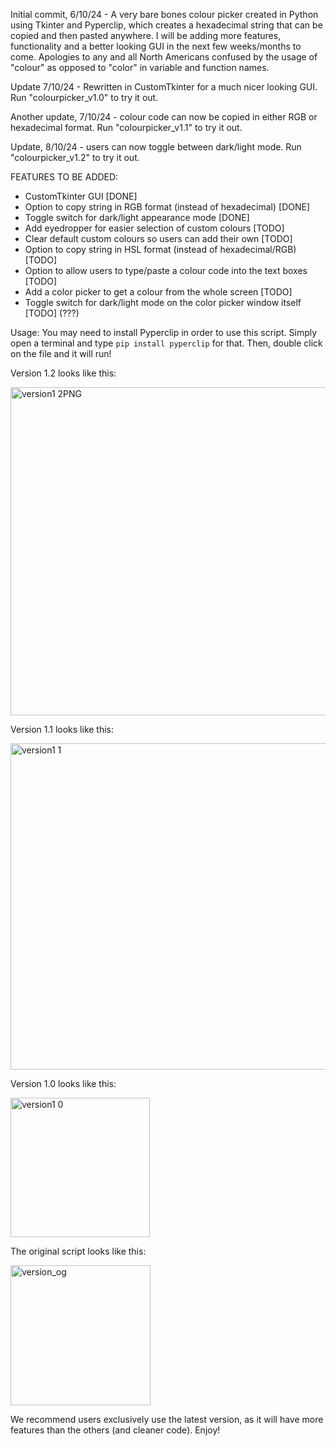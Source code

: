 Initial commit, 6/10/24 - A very bare bones colour picker created in Python using Tkinter and Pyperclip, which creates a hexadecimal string that can be copied and then pasted anywhere. I will be adding more features, functionality and a better looking GUI in the next few weeks/months to come. Apologies to any and all North Americans confused by the usage of "colour" as opposed to "color" in variable and function names. 

Update 7/10/24 - Rewritten in CustomTkinter for a much nicer looking GUI. Run "colourpicker_v1.0" to try it out. 

Another update, 7/10/24 - colour code can now be copied in either RGB or hexadecimal format. Run "colourpicker_v1.1" to try it out.

Update, 8/10/24 - users can now toggle between dark/light mode. Run "colourpicker_v1.2" to try it out.

FEATURES TO BE ADDED:
- CustomTkinter GUI [DONE]
- Option to copy string in RGB format (instead of hexadecimal) [DONE]
- Toggle switch for dark/light appearance mode [DONE]
- Add eyedropper for easier selection of custom colours [TODO]
- Clear default custom colours so users can add their own [TODO]
- Option to copy string in HSL format (instead of hexadecimal/RGB) [TODO]
- Option to allow users to type/paste a colour code into the text boxes [TODO]
- Add a color picker to get a colour from the whole screen [TODO]
- Toggle switch for dark/light mode on the color picker window itself [TODO] (???)

Usage:
You may need to install Pyperclip in order to use this script. Simply open a terminal and type ```pip install pyperclip``` for that.
Then, double click on the file and it will run!

Version 1.2 looks like this:

<img width="525" alt="version1 2PNG" src="https://github.com/user-attachments/assets/616024ab-dcc9-456e-9baa-6e9a70aac92f">


Version 1.1 looks like this:

<img width="522" alt="version1 1" src="https://github.com/user-attachments/assets/664dc3e7-db45-4fa8-9968-fe70278b285b">


Version 1.0 looks like this:

<img width="223" alt="version1 0" src="https://github.com/user-attachments/assets/1d14142d-4414-4aa7-aafd-65be6543970f">


The original script looks like this:

<img width="224" alt="version_og" src="https://github.com/user-attachments/assets/356874ee-7576-4c73-a550-46aa88d885a7">

We recommend users exclusively use the latest version, as it will have more features than the others (and cleaner code).
Enjoy!
